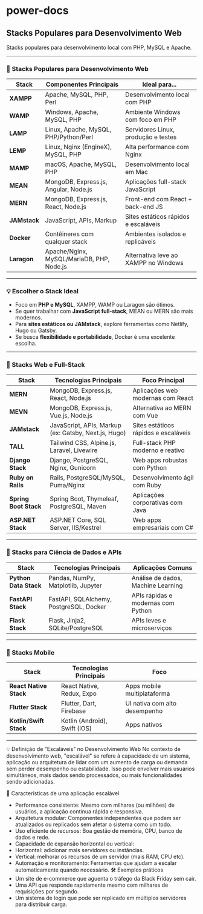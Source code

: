 # power-docs

## Stacks Populares para Desenvolvimento Web

Stacks populares para desenvolvimento local com PHP, MySQL e Apache.

---

### 🧱 Stacks Populares para Desenvolvimento Web

| Stack        | Componentes Principais                     | Ideal para...                          |
|--------------|--------------------------------------------|----------------------------------------|
| **XAMPP**     | Apache, MySQL, PHP, Perl                   | Desenvolvimento local com PHP          |
| **WAMP**      | Windows, Apache, MySQL, PHP                | Ambiente Windows com foco em PHP       |
| **LAMP**      | Linux, Apache, MySQL, PHP/Python/Perl      | Servidores Linux, produção e testes    |
| **LEMP**      | Linux, Nginx (EngineX), MySQL, PHP         | Alta performance com Nginx             |
| **MAMP**      | macOS, Apache, MySQL, PHP                  | Desenvolvimento local em Mac           |
| **MEAN**      | MongoDB, Express.js, Angular, Node.js      | Aplicações full-stack JavaScript       |
| **MERN**      | MongoDB, Express.js, React, Node.js        | Front-end com React + back-end JS      |
| **JAMstack**  | JavaScript, APIs, Markup                   | Sites estáticos rápidos e escaláveis   |
| **Docker**    | Contêineres com qualquer stack             | Ambientes isolados e replicáveis       |
| **Laragon**   | Apache/Nginx, MySQL/MariaDB, PHP, Node.js  | Alternativa leve ao XAMPP no Windows   |

---

### 💡 Escolher o Stack Ideal

- Foco em **PHP e MySQL**, XAMPP, WAMP ou Laragon são ótimos.
- Se quer trabalhar com **JavaScript full-stack**, MEAN ou MERN são mais modernos.
- Para **sites estáticos ou JAMstack**, explore ferramentas como Netlify, Hugo ou Gatsby.
- Se busca **flexibilidade e portabilidade**, Docker é uma excelente escolha.

---

### 🚀 Stacks Web e Full-Stack

| Stack         | Tecnologias Principais                                      | Foco Principal                          |
|---------------|-------------------------------------------------------------|------------------------------------------|
| **MERN**       | MongoDB, Express.js, React, Node.js                         | Aplicações web modernas com React        |
| **MEVN**       | MongoDB, Express.js, Vue.js, Node.js                        | Alternativa ao MERN com Vue              |
| **JAMstack**   | JavaScript, APIs, Markup (ex: Gatsby, Next.js, Hugo)        | Sites estáticos rápidos e escaláveis     |
| **TALL**       | Tailwind CSS, Alpine.js, Laravel, Livewire                 | Full-stack PHP moderno e reativo         |
| **Django Stack**| Django, PostgreSQL, Nginx, Gunicorn                        | Web apps robustas com Python             |
| **Ruby on Rails**| Rails, PostgreSQL/MySQL, Puma/Nginx                      | Desenvolvimento ágil com Ruby            |
| **Spring Boot Stack**| Spring Boot, Thymeleaf, PostgreSQL, Maven            | Aplicações corporativas com Java         |
| **ASP.NET Stack**| ASP.NET Core, SQL Server, IIS/Kestrel                    | Web apps empresariais com C#             |

---

### 🧪 Stacks para Ciência de Dados e APIs

| Stack               | Tecnologias Principais                          | Aplicações Comuns                      |
|---------------------|--------------------------------------------------|----------------------------------------|
| **Python Data Stack**| Pandas, NumPy, Matplotlib, Jupyter              | Análise de dados, Machine Learning     |
| **FastAPI Stack**    | FastAPI, SQLAlchemy, PostgreSQL, Docker         | APIs rápidas e modernas com Python     |
| **Flask Stack**      | Flask, Jinja2, SQLite/PostgreSQL                | APIs leves e microserviços             |

---

### 📱 Stacks Mobile

| Stack               | Tecnologias Principais                          | Foco                                   |
|---------------------|--------------------------------------------------|----------------------------------------|
| **React Native Stack**| React Native, Redux, Expo                      | Apps mobile multiplataforma            |
| **Flutter Stack**    | Flutter, Dart, Firebase                         | UI nativa com alto desempenho          |
| **Kotlin/Swift Stack**| Kotlin (Android), Swift (iOS)                 | Apps nativos                           |

---

💡 Definição de "Escaláveis" no Desenvolvimento Web
No contexto de desenvolvimento web, "escalável" se refere à capacidade de um sistema, aplicação ou arquitetura de lidar com um aumento de carga ou demanda sem perder desempenho ou estabilidade. Isso pode envolver mais usuários simultâneos, mais dados sendo processados, ou mais funcionalidades sendo adicionadas.

🧱 Características de uma aplicação escalável
- Performance consistente: Mesmo com milhares (ou milhões) de usuários, a aplicação continua rápida e responsiva.
- Arquitetura modular: Componentes independentes que podem ser atualizados ou replicados sem afetar o sistema como um todo.
- Uso eficiente de recursos: Boa gestão de memória, CPU, banco de dados e rede.
- Capacidade de expansão horizontal ou vertical:
- Horizontal: adicionar mais servidores ou instâncias.
- Vertical: melhorar os recursos de um servidor (mais RAM, CPU etc).
- Automação e monitoramento: Ferramentas que ajudam a escalar automaticamente quando necessário.
🛠 Exemplos práticos
- Um site de e-commerce que aguenta o tráfego da Black Friday sem cair.
- Uma API que responde rapidamente mesmo com milhares de requisições por segundo.
- Um sistema de login que pode ser replicado em múltiplos servidores para distribuir carga.
